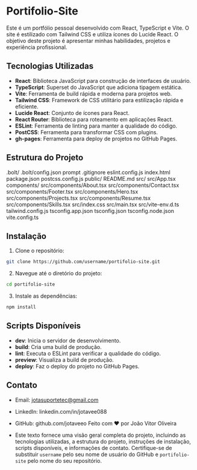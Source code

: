# Portifolio-Site

Este é um portfólio pessoal desenvolvido com React, TypeScript e Vite. O site é estilizado com Tailwind CSS e utiliza ícones do Lucide React. O objetivo deste projeto é apresentar minhas habilidades, projetos e experiência profissional.

## Tecnologias Utilizadas

- **React**: Biblioteca JavaScript para construção de interfaces de usuário.
- **TypeScript**: Superset do JavaScript que adiciona tipagem estática.
- **Vite**: Ferramenta de build rápida e moderna para projetos web.
- **Tailwind CSS**: Framework de CSS utilitário para estilização rápida e eficiente.
- **Lucide React**: Conjunto de ícones para React.
- **React Router**: Biblioteca para roteamento em aplicações React.
- **ESLint**: Ferramenta de linting para manter a qualidade do código.
- **PostCSS**: Ferramenta para transformar CSS com plugins.
- **gh-pages**: Ferramenta para deploy de projetos no GitHub Pages.

## Estrutura do Projeto

.bolt/
    .bolt/config.json
    prompt
.gitignore
eslint.config.js
index.html
package.json
postcss.config.js
public/
README.md
src/
    src/App.tsx
    components/
        src/components/About.tsx
        src/components/Contact.tsx
        src/components/Footer.tsx
        src/components/Hero.tsx
        src/components/Projects.tsx
        src/components/Resume.tsx
        src/components/Skills.tsx
    src/index.css
    src/main.tsx
    src/vite-env.d.ts
tailwind.config.js
tsconfig.app.json
tsconfig.json
tsconfig.node.json
vite.config.ts

## Instalação

1. Clone o repositório:

```sh
git clone https://github.com/username/portifolio-site.git
```

2. Navegue até o diretório do projeto:

```sh
cd portifolio-site
```

3. Instale as dependências:

```sh
npm install
```

## Scripts Disponíveis

- **dev**: Inicia o servidor de desenvolvimento.
- **build**: Cria uma build de produção.
- **lint**: Executa o ESLint para verificar a qualidade do código.
- **preview**: Visualiza a build de produção.
- **deploy**: Faz o deploy do projeto no GitHub Pages.

## Contato

- Email: jotasuportetec@gmail.com
- LinkedIn: linkedin.com/in/jotavee088
- GitHub: github.com/jotaveeo
Feito com ❤️ por João Vitor Oliveira

- Este texto fornece uma visão geral completa do projeto, incluindo as tecnologias utilizadas, a estrutura do projeto, instruções de instalação, scripts disponíveis, e informações de contato. Certifique-se de substituir `username` pelo seu nome de usuário do GitHub e `portifolio-site` pelo nome do seu repositório.